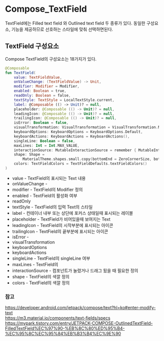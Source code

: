 # Compose_TextField
TextField에는 Filled text field 와 Outlined text field 두 종류가 있다.
동일한 구성요소, 기능을 제공하므로 선호하는 스타일에 맞춰 선택하면된다.
 
## TextField 구성요소
Compose TextField의 구성요소는 18가지가 있다.

``` kotlin
@Composable
fun TextField(
    value: TextFieldValue,
    onValueChange: (TextFieldValue) -> Unit,
    modifier: Modifier = Modifier,
    enabled: Boolean = true,
    readOnly: Boolean = false,
    textStyle: TextStyle = LocalTextStyle.current,
    label: @Composable (() -> Unit)? = null,
    placeholder: @Composable (() -> Unit)? = null,
    leadingIcon: @Composable (() -> Unit)? = null,
    trailingIcon: @Composable (() -> Unit)? = null,
    isError: Boolean = false,
    visualTransformation: VisualTransformation = VisualTransformation.None,
    keyboardOptions: KeyboardOptions = KeyboardOptions.Default,
    keyboardActions: KeyboardActions = KeyboardActions(),
    singleLine: Boolean = false,
    maxLines: Int = Int.MAX_VALUE,
    interactionSource: MutableInteractionSource = remember { MutableInteractionSource() },
    shape: Shape =
        MaterialTheme.shapes.small.copy(bottomEnd = ZeroCornerSize, bottomStart = ZeroCornerSize),
    colors: TextFieldColors = TextFieldDefaults.textFieldColors()
) 
```
* value - TextField의 표시되는 Text 내용
* onValueChange - 
* modifier - TextField의 Modifier 정의
* enabled - TextField의 활성화 여부 
* readOnly
* textStyle - TextField의 입력 Text의 스타일
* label - 컨테이너 내부 또는 상단에 포커스 상태일때 표시되는 레이블
* placeholder - TextField가 비어있을때 보여지는 Text
* leadingIcon - TextField의 시작부분에 표시되는 아이콘
* trailingIcon - TextField의 끝부분에 표시되는 아이콘
* isError - 
* visualTransformation
* keyboardOptions
* keyboardActions
* singleLine - TextField의 singleLine 여부
* maxLines - TextField의
* interactionSource - 컴포넌트가 눌렸거나 드래그 됬을 때 필요한 정의
* shape - TextField의 색깔 정의
* colors - TextField의 색깔 정의

### 참고
https://developer.android.com/jetpack/compose/text?hl=ko#enter-modify-text   
https://m3.material.io/components/text-fields/specs    
https://mypark.tistory.com/entry/JETPACK-COMPOSE-OutlinedTextField-FilledTextField%EC%97%90-%EB%8C%80%ED%95%B4-%EC%95%8C%EC%95%84%EB%B3%B4%EC%9E%90        

